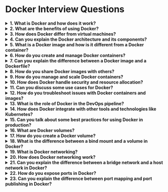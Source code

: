 # Docker Interview Questions
<details>
  <summary><b>1. What is Docker and how does it work?
      </b>
   </summary>
   <br>

- Docker is an open-source platform that automates the deployment, scaling, and management of applications inside containers. Docker containers wrap up a piece of software in a complete filesystem that contains everything it needs to run: code, runtime, system tools, libraries, and settings.
  </br>
  </details>
  
  <details>
<summary><b>2. What are the benefits of using Docker?
  </b>
   </summary>
  <br>
  
  - Benefits of using Docker include increased application portability, faster development and testing cycles, reduced resource overhead, better scaling and resource management, and improved security.
    </br>
  </details>
  
  <details>
<summary><b> 3. How does Docker differ from virtual machines?</b>
   </summary><br>
  
- Docker differs from virtual machines in that a Docker container shares the host system's kernel and does not require an entire operating system to be installed. This makes Docker containers lighter weight and faster to start than virtual machines.
</details>
<details>
    <summary><b> 4. Can you explain the Docker architecture and its components?</b>
   </summary><br>
  
- Docker architecture consists of the Docker engine, Docker registry, and Docker client. The Docker engine is responsible for building, running, and managing containers. The Docker registry stores and distributes Docker images. The Docker client communicates with the Docker engine and registry to build, run, and manage containers.
</details>
<details>
  <summary><b> 5. What is a Docker image and how is it different from a Docker container?</b>
   </summary><br>
  
- A Docker image is a read-only template that contains all the necessary information to run a Docker container. A Docker container is a running instance of a Docker image.
</details>
 <details>
  <summary><b> 6. How do you create and manage Docker containers?</b>
   </summary><br>
  
- You can create and manage Docker containers using the Docker CLI or the Docker API. You can start, stop, restart, and remove containers, as well as manage their networks, volumes, and environment variables.
</details>
  <details>
   <summary><b> 7. Can you explain the difference between a Docker image and a Dockerfile?</b>
   </summary><br>
  
- A Dockerfile is a text file that contains the instructions for building a Docker image. A Docker image is a pre-built version of a Dockerfile.
</details>
  <details>
   <summary><b> 8. How do you share Docker images with others?</b>
   </summary><br>
  
- You can share Docker images by pushing them to a Docker registry like Docker Hub or private registry. You can then pull the images from the registry onto other hosts to run the containers.
</details>
  <details>
   <summary><b> 9. How do you manage and scale Docker containers?</b>
   </summary><br>
  
- You can manage and scale Docker containers using orchestration tools like Docker Compose or Kubernetes. These tools allow you to manage multiple containers as a single unit, automate the deployment and scaling of containers, and handle the networking and load balancing between containers.
</details>
 <details> 
   <summary><b> 10. How does Docker handle security and resource allocation?</b>
   </summary><br>
  
- Docker handles security by using user namespaces to isolate containers from the host system and each other. Resource allocation can be controlled through the use of resource constraints and limits, such as CPU and memory limits.
</details>
<details>  
   <summary><b> 11. Can you discuss some use cases for Docker?</b>
   </summary><br>
  
- Use cases for Docker include microservices-based architecture, continuous integration and delivery (CI/CD), testing and development, and legacy applications modernization.
</details>
  <details>
  <summary><b> 12. How do you troubleshoot issues with Docker containers and images?</b>
   </summary><br>
  
- Troubleshooting issues with Docker containers and images can involve inspecting logs and network connections, using tools like `docker ps` and `docker inspect`, and examining the containers' environment variables and resource utilization.
</details>
 <details> 
  <summary><b> 13. What is the role of Docker in the DevOps pipeline?</b></summary>
  <br>
  
- Docker plays a crucial role in the DevOps pipeline by allowing for easy and consistent testing and deployment of applications across different environments.
</details>
<details>  
   <summary><b>14. How does Docker integrate with other tools and technologies like Kubernetes?</b>
   </summary><br>
  
- Docker integrates with Kubernetes to provide a complete solution for managing the entire application lifecycle, from development to production. Other technologies, such as Amazon ECS and Google GKE, also integrate with Docker to provide a managed orchestration service.
</details>
 <details> 
   <summary><b> 15. Can you talk about some best practices for using Docker in production?</b>
   </summary><br>
  
- Best practices for using Docker in production include using a private registry, using signed images, regularly updating images and the Docker engine, using a reliable storage solution, and monitoring the resource utilization of containers.
</details>
<details>  
   <summary><b> 16. What are Docker volumes?</b>
   </summary><br>
  
- Docker volumes are persistent storage locations that are separate from the container’s filesystem. They allow you to store data outside of a container and persist even if the container is deleted.
 </details>
 
 <details>  
    <summary><b>17. How do you create a Docker volume?</b>
   </summary><br>
   
- You can create a Docker volume using the `docker volume create` command. You can then mount the volume to a container using the `--mount` or `-v` option with the `docker run` command.
</details>
<details>  
 <summary><b> 18. What is the difference between a bind mount and a volume in Docker?</b>
   </summary><br>
  
- A bind mount is a file or directory on the host system that is mounted into a container. It is tied to the host system and will not persist if the container is deleted. A Docker volume is a standalone, persistent data store that is created and managed outside of the container’s filesystem.
</details>
<details>  
   <summary><b> 19. What is Docker networking?</b>
   </summary><br>
  
- Docker networking allows you to configure and manage the network settings for Docker containers. This includes assigning IP addresses, connecting containers to networks, and configuring port mapping and load balancing.
</details>
  <details>
  <summary><b> 20. How does Docker networking work?</b>
   </summary><br>
  
- Docker networking creates a virtual network for containers to communicate with each other and with the host system. Each container is assigned an IP address and can communicate with other containers and the host using this address. Docker supports multiple networking drivers, including bridge, host, and overlay.
</details>
 <details> 
    <summary><b> 21. Can you explain the difference between a bridge network and a host network in Docker?</b>
   </summary><br>
  
- The bridge network is the default network in Docker and allows containers to communicate with each other and with the host system. It is isolated from the host network and creates a virtual network that is separate from the host. The host network mode allows the container to directly use the host network stack, bypassing the network isolation provided by the bridge network.
</details>
 
 <details> 
    <summary><b>22. How do you expose ports in Docker?</b>
   </summary><br>
- You can expose ports in Docker using the `-p` or `--publish` option with the docker run command. This option maps a host port to a container port and allows the container to be reached from the host using the host’s IP address and the specified port.
</details>
 
 <details> 
   <summary><b> 23. Can you explain the difference between port mapping and port publishing in Docker?</b>
   </summary><br>
  
  - Port mapping refers to the process of mapping a container port to a host port. Port publishing refers to the process of making a container port accessible to external networks by mapping it to a host port. Both port mapping and port publishing allow the container to be reached from the host.
</details>

